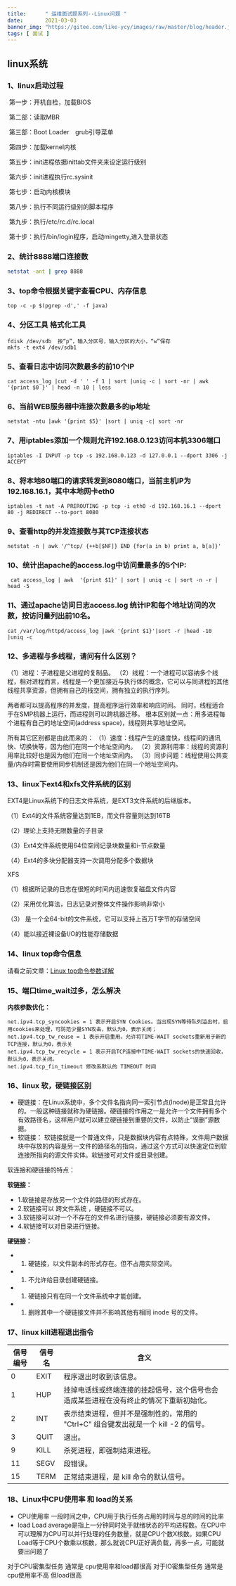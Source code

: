 ```yaml
---
title:      " 运维面试题系列--Linux问题 "
date:       2021-03-03
banner_img: "https://gitee.com/like-ycy/images/raw/master/blog/header.jpg"
tags: [ 面试 ]
---
```


## linux系统

### 1、linux启动过程

​    第一步：开机自检，加载BIOS

​    第二部：读取MBR

​    第三部：Boot Loader　grub引导菜单

​    第四步：加载kernel内核

​    第五步：init进程依据inittab文件夹来设定运行级别

​    第六步：init进程执行rc.sysinit

​    第七步：启动内核模块

​    第八步：执行不同运行级别的脚本程序

​    第九步：执行/etc/rc.d/rc.local

​    第十步：执行/bin/login程序，启动mingetty,进入登录状态

### 2、统计8888端口连接数     

```bash
netstat -ant | grep 8888
```

### 3、top命令根据关键字查看CPU、内存信息

```
top -c -p $(pgrep -d',' -f java)
```

### 4、分区工具 格式化工具  

```
fdisk /dev/sdb  按“p”，输入分区号，输入分区的大小，“w”保存
mkfs -t ext4 /dev/sdb1
```

### 5、查看日志中访问次数最多的前10个IP

```
cat access_log |cut -d ' ' -f 1 | sort |uniq -c | sort -nr | awk '{print $0 }' | head -n 10 | less
```

### 6、当前WEB服务器中连接次数最多的ip地址

```
netstat -ntu |awk '{print $5}' |sort | uniq -c| sort -nr
```

### 7、用iptables添加一个规则允许192.168.0.123访问本机3306端口

```
iptables -I INPUT -p tcp -s 192.168.0.123 -d 127.0.0.1 --dport 3306 -j ACCEPT
```

### 8、将本地80端口的请求转发到8080端口，当前主机IP为192.168.16.1，其中本地网卡eth0

```
iptables -t nat -A PREROUTING -p tcp -i eth0 -d 192.168.16.1 --dport 80 -j REDIRECT --to-port 8080
```

### 9、查看http的并发连接数与其TCP连接状态

```
netstat -n | awk '/^tcp/ {++b[$NF]} END {for(a in b) print a, b[a]}'
```

### 10、统计出apache的access.log中访问量最多的5个IP:

```
 cat access_log | awk  '{print $1}' | sort | uniq -c | sort -n -r | head -5  
```

### 11、通过apache访问日志access.log 统计IP和每个地址访问的次数，按访问量列出前10名。

```
cat /var/log/httpd/access_log |awk '{print $1}'|sort -r |head -10 |uniq -c
```

### 12、多进程与多线程，请问有什么区别？

（1）进程：子进程是父进程的复制品。 
（2）线程：一个进程可以容纳多个线程，相对进程而言，线程是一个更加接近与执行体的概念，它可以与同进程的其他线程共享资源，但拥有自己的栈空间，拥有独立的执行序列。 

两者都可以提高程序的并发度，提高程序运行效率和响应时间。 
同时，线程适合于在SMP机器上运行，而进程则可以跨机器迁移。 
根本区别就一点：用多进程每个进程有自己的地址空间(address space)，线程则共享地址空间。

所有其它区别都是由此而来的： 
（1）速度：线程产生的速度快，线程间的通讯快、切换快等，因为他们在同一个地址空间内。 
（2）资源利用率：线程的资源利用率比较好也是因为他们在同一个地址空间内。 
（3）同步问题：线程使用公共变量/内存时需要使用同步机制还是因为他们在同一个地址空间内。

### 13、linux下ext4和xfs文件系统的区别

EXT4是Linux系统下的日志文件系统，是EXT3文件系统的后继版本。

（1）Ext4的文件系统容量达到1EB，而文件容量则达到16TB

（2）理论上支持无限数量的子目录

（3）Ext4文件系统使用64位空间记录块数量和i-节点数量

（4）Ext4的多块分配器支持一次调用分配多个数据块

XFS

（1）根据所记录的日志在很短的时间内迅速恢复磁盘文件内容

（2）采用优化算法，日志记录对整体文件操作影响非常小

（3） 是一个全64-bit的文件系统，它可以支持上百万T字节的存储空间

（4）能以接近裸设备I/O的性能存储数据

### 14、linux top命令信息

请看之前文章：[Linux top命令参数详解](https://like-ycy.github.io/2020/06/29/2020-06-29-linux-top/)

### 15、端口time_wait过多，怎么解决

**内核参数优化：**

```
net.ipv4.tcp_syncookies = 1 表示开启SYN Cookies。当出现SYN等待队列溢出时，启用cookies来处理，可防范少量SYN攻击，默认为0，表示关闭； 
net.ipv4.tcp_tw_reuse = 1 表示开启重用。允许将TIME-WAIT sockets重新用于新的TCP连接，默认为0，表示关
net.ipv4.tcp_tw_recycle = 1 表示开启TCP连接中TIME-WAIT sockets的快速回收，默认为0，表示关闭。 
net.ipv4.tcp_fin_timeout 修改系默认的 TIMEOUT 时间
```

### 16、linux 软，硬链接区别

- 硬链接：在Linux系统中，多个文件名指向同一索引节点(Inode)是正常且允许的。一般这种链接就称为硬链接。硬链接的作用之一是允许一个文件拥有多个有效路径名，这样用户就可以建立硬链接到重要的文件，以防止“误删”源数据。
- 软链接： 软链接就是一个普通文件，只是数据块内容有点特殊，文件用户数据块中存放的内容是另一文件的路径名的指向，通过这个方式可以快速定位到软连接所指向的源文件实体。软链接可对文件或目录创建。

软连接和硬链接的特点：

**软链接：**

- 1.软链接是存放另一个文件的路径的形式存在。
- 2.软链接可以 跨文件系统 ，硬链接不可以。
- 3.软链接可以对一个不存在的文件名进行链接，硬链接必须要有源文件。
- 4.软链接可以对目录进行链接。

**硬链接：**

- 1. 硬链接，以文件副本的形式存在。但不占用实际空间。
- 1. 不允许给目录创建硬链接。
- 1. 硬链接只有在同一个文件系统中才能创建。
- 1. 删除其中一个硬链接文件并不影响其他有相同 inode 号的文件。

### 17、linux kill进程退出指令

| 信号编号 | 信号名 | 含义                                                         |
| -------- | ------ | ------------------------------------------------------------ |
| 0        | EXIT   | 程序退出时收到该信息。                                       |
| 1        | HUP    | 挂掉电话线或终端连接的挂起信号，这个信号也会造成某些进程在没有终止的情况下重新初始化。 |
| 2        | INT    | 表示结束进程，但并不是强制性的，常用的 "Ctrl+C" 组合键发出就是一个 kill -2 的信号。 |
| 3        | QUIT   | 退出。                                                       |
| 9        | KILL   | 杀死进程，即强制结束进程。                                   |
| 11       | SEGV   | 段错误。                                                     |
| 15       | TERM   | 正常结束进程，是 kill 命令的默认信号。                       |

### 18、Linux中CPU使用率 和 load的关系

- CPU使用率
  一段时间之中，CPU用于执行任务占用的时间与总的时间的比率
- load
  Load average是指上一分钟同时处于就绪状态的平均进程数。在CPU中可以理解为CPU可以并行处理的任务数量，就是CPU个数X核数。如果CPU Load等于CPU个数乘以核数，那么就说CPU正好满负载，再多一点，可能就要出问题了

对于CPU密集型任务 通常是 cpu使用率和load都很高
对于IO密集型任务 通常是cpu使用率不高 但load很高



